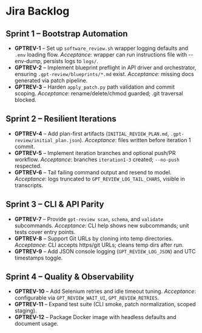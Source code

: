 # Jira Backlog

## Sprint 1 – Bootstrap Automation
- **GPTREV-1** – Set up `software_review.sh` wrapper logging defaults and `.env` loading flow. _Acceptance_: wrapper can run instructions file with --env-dump, persists logs to `logs/`.
- **GPTREV-2** – Implement blueprint preflight in API driver and orchestrator, ensuring `.gpt-review/blueprints/*.md` exist. _Acceptance_: missing docs generated via patch pipeline.
- **GPTREV-3** – Harden `apply_patch.py` path validation and commit scoping. _Acceptance_: rename/delete/chmod guarded; .git traversal blocked.

## Sprint 2 – Resilient Iterations
- **GPTREV-4** – Add plan-first artifacts (`INITIAL_REVIEW_PLAN.md`, `.gpt-review/initial_plan.json`). _Acceptance_: files written before iteration 1 commit.
- **GPTREV-5** – Implement iteration branches and optional push/PR workflow. _Acceptance_: branches `iteration1-3` created; `--no-push` respected.
- **GPTREV-6** – Tail failing command output and resend to model. _Acceptance_: logs truncated to `GPT_REVIEW_LOG_TAIL_CHARS`, visible in transcripts.

## Sprint 3 – CLI & API Parity
- **GPTREV-7** – Provide `gpt-review scan`, `schema`, and `validate` subcommands. _Acceptance_: CLI help shows new subcommands; unit tests cover entry points.
- **GPTREV-8** – Support Git URLs by cloning into temp directories. _Acceptance_: CLI accepts https/git URLs; cleans temp dirs after run.
- **GPTREV-9** – Add JSON console logging (`GPT_REVIEW_LOG_JSON`) and UTC timestamps toggle.

## Sprint 4 – Quality & Observability
- **GPTREV-10** – Add Selenium retries and idle timeout tuning. _Acceptance_: configurable via `GPT_REVIEW_WAIT_UI`, `GPT_REVIEW_RETRIES`.
- **GPTREV-11** – Expand test suite (CLI smoke, patch normalization, scoped staging).
- **GPTREV-12** – Package Docker image with headless defaults and document usage.


